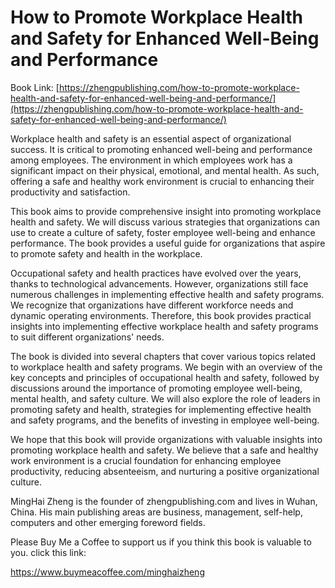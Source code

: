 # How to Promote Workplace Health and Safety for Enhanced Well-Being and Performance

Book Link: [https://zhengpublishing.com/how-to-promote-workplace-health-and-safety-for-enhanced-well-being-and-performance/](https://zhengpublishing.com/how-to-promote-workplace-health-and-safety-for-enhanced-well-being-and-performance/)

Workplace health and safety is an essential aspect of organizational success. It is critical to promoting enhanced well-being and performance among employees. The environment in which employees work has a significant impact on their physical, emotional, and mental health. As such, offering a safe and healthy work environment is crucial to enhancing their productivity and satisfaction.

This book aims to provide comprehensive insight into promoting workplace health and safety. We will discuss various strategies that organizations can use to create a culture of safety, foster employee well-being and enhance performance. The book provides a useful guide for organizations that aspire to promote safety and health in the workplace.

Occupational safety and health practices have evolved over the years, thanks to technological advancements. However, organizations still face numerous challenges in implementing effective health and safety programs. We recognize that organizations have different workforce needs and dynamic operating environments. Therefore, this book provides practical insights into implementing effective workplace health and safety programs to suit different organizations' needs.

The book is divided into several chapters that cover various topics related to workplace health and safety programs. We begin with an overview of the key concepts and principles of occupational health and safety, followed by discussions around the importance of promoting employee well-being, mental health, and safety culture. We will also explore the role of leaders in promoting safety and health, strategies for implementing effective health and safety programs, and the benefits of investing in employee well-being.

We hope that this book will provide organizations with valuable insights into promoting workplace health and safety. We believe that a safe and healthy work environment is a crucial foundation for enhancing employee productivity, reducing absenteeism, and nurturing a positive organizational culture.

MingHai Zheng is the founder of zhengpublishing.com and lives in Wuhan, China. His main publishing areas are business, management, self-help, computers and other emerging foreword fields.

Please Buy Me a Coffee to support us if you think this book is valuable to you. click this link:

https://www.buymeacoffee.com/minghaizheng
